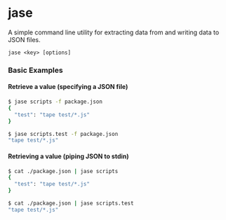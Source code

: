 jase
====

A simple command line utility for extracting data from and writing data to JSON files.

```
jase <key> [options]
```

### Basic Examples

#### Retrieve a value (specifying a JSON file)
```bash
$ jase scripts -f package.json
{
  "test": "tape test/*.js"
}

$ jase scripts.test -f package.json
"tape test/*.js"
```

#### Retrieving a value (piping JSON to stdin)
```bash
$ cat ./package.json | jase scripts
{
  "test": "tape test/*.js"
}

$ cat ./package.json | jase scripts.test
"tape test/*.js"
```